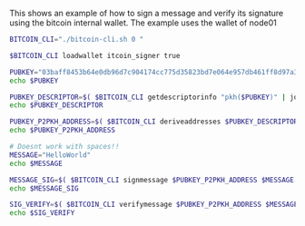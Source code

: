 This shows an example of how to sign a message and verify its signature using the bitcoin internal wallet.
The example uses the wallet of node01

```bash
BITCOIN_CLI="./bitcoin-cli.sh 0 "

$BITCOIN_CLI loadwallet itcoin_signer true

PUBKEY="03baff8453b64e0db96d7c904174cc775d35823bd7e064e957db461ff8d97a39c8"
echo $PUBKEY

PUBKEY_DESCRIPTOR=$( $BITCOIN_CLI getdescriptorinfo "pkh($PUBKEY)" | jq --raw-output .descriptor )
echo $PUBKEY_DESCRIPTOR

PUBKEY_P2PKH_ADDRESS=$( $BITCOIN_CLI deriveaddresses $PUBKEY_DESCRIPTOR | jq --raw-output .[0] )
echo $PUBKEY_P2PKH_ADDRESS

# Doesnt work with spaces!!
MESSAGE="HelloWorld"
echo $MESSAGE

MESSAGE_SIG=$( $BITCOIN_CLI signmessage $PUBKEY_P2PKH_ADDRESS $MESSAGE )
echo $MESSAGE_SIG

SIG_VERIFY=$( $BITCOIN_CLI verifymessage $PUBKEY_P2PKH_ADDRESS $MESSAGE_SIG $MESSAGE )
echo $SIG_VERIFY
```
